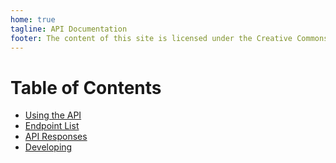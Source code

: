 ```yaml
---
home: true
tagline: API Documentation
footer: The content of this site is licensed under the Creative Commons Attribution-NonCommercial-ShareAlike 4.0 International License.
---
```


<div style='text-align: center'>
  <Bit />
</div>

# Table of Contents
* [Using the API](/usage/)
* [Endpoint List](/endpoints/)
* [API Responses](/responses/)
* [Developing](./developing.md)

